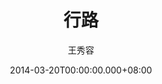 ---
issue: 62
title: 行路
author: 王秀容
date: 2014-03-20T00:00:00.000+08:00
topic: 懷想
difficulty: 1
wikidata: Q98095403
wikidata_link: https://www.wikidata.org/wiki/Q98095403
---